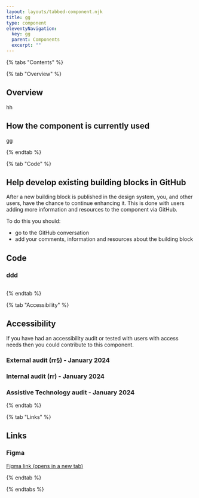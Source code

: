 ```yaml
---
layout: layouts/tabbed-component.njk
title: gg
type: component
eleventyNavigation:
  key: gg
  parent: Components
  excerpt: ""
---
```


{% tabs "Contents" %}

{% tab "Overview" %}

## Overview

hh

## How the component is currently used

gg

{% endtab %}

{% tab "Code" %}

## Help develop existing building blocks in GitHub

After a new building block is published in the design system, you, and other users, have the chance to continue enhancing it. This is done with users adding more information and resources to the component via GitHub.

To do this you should:

- go to the GitHub conversation
- add your comments, information and resources about the building block

## Code



### ddd



<div class="app-example app-example-borders">

```html

```

</div>


{% endtab %}

{% tab "Accessibility" %}

## Accessibility

If you have had an accessibility audit or tested with users with access needs then you could contribute to this component.
### External audit (rr§) - January 2024
### Internal audit (rr) - January 2024
### Assistive Technology audit - January 2024


{% endtab %}

{% tab "Links" %}

## Links


### Figma



<a href="" target="_blank" rel="noopener noreferrer">Figma link (opens in a new tab)</a>


{% endtab %}

{% endtabs %}
